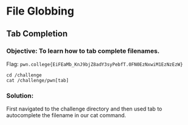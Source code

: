 # File Globbing
## Tab Completion

### Objective: To learn how to tab complete filenames.

Flag: `pwn.college{EiFEaMb_KnJ9bjZ8adY3syPebfT.0FN0EzNxwiM1EzNzEzW}`

```
cd /challenge
cat /challenge/pwn[tab]
```

### Solution:

First navigated to the challenge directory and then used tab to autocomplete the filename in our cat command.